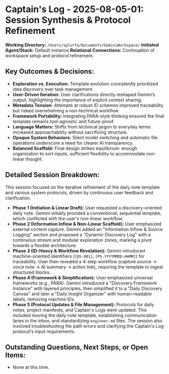 # Captain's Log - 2025-08-05-01: Session Synthesis & Protocol Refinement

**Working Directory:** `/Users/splurfa/Documents/GeminiWorkspace/`
**Initiated Agent/Stack:** Default instance
**Relational Connections:** Continuation of workspace setup and protocol refinement.

## Key Outcomes & Decisions:

*   **Exploration vs. Execution:** Template evolution consistently prioritized idea discovery over task management.
*   **User-Driven Iteration:** User clarifications directly reshaped Gemini’s output, highlighting the importance of explicit context sharing.
*   **Metadata Tension:** Attempts at robust ID schemes improved traceability but risked overwhelming a non-technical workflow.
*   **Framework Portability:** Integrating PARA-style thinking ensured the final template remains tool-agnostic and future-proof.
*   **Language Matters:** Shifts from technical jargon to everyday terms increased approachability without sacrificing structure.
*   **Opaque System Behaviors:** Silent model switching and automatic file operations underscore a need for clearer AI transparency.
*   **Balanced Scaffold:** Final design strikes equilibrium: enough organization to sort inputs, sufficient flexibility to accommodate non-linear thought.

## Detailed Session Breakdown:

This session focused on the iterative refinement of the daily note template and various system protocols, driven by continuous user feedback and clarification.

*   **Phase 1 (Initiation & Linear Draft):** User requested a discovery-oriented daily note. Gemini initially provided a conventional, sequential template, which conflicted with the user's non-linear workflow.
*   **Phase 2 (Information Inflow & Non-Linear Scaffold):** User emphasized external content capture. Gemini added an "Information Inflow & Source Logging" section and proposed a "Dynamic Discovery Log" with a continuous stream and modular exploration zones, marking a pivot towards a flexible architecture.
*   **Phase 3 (ID-Heavy & Workflow Revelation):** Gemini introduced machine-oriented identifiers (`[DS-001]`, `[PS-YYYYMMDD-HHMM]`) for traceability. User then revealed a 4-step workflow (capture source -> voice note -> AI summary -> action link), requiring the template to ingest structured blocks.
*   **Phase 4 (Framework & Simplification):** User emphasized universal frameworks (e.g., PARA). Gemini introduced a "Discovery Framework Instance" with layered principles, then simplified it to a "Daily Discovery Canvas" and later a "Daily Insight Organizer" with human-readable labels, removing machine IDs.
*   **Phase 5 (Protocol Updates & File Management):** Protocols for daily notes, project manifests, and Captain's Logs were updated. This included moving the daily note template, establishing communication lanes in the inbox, and standardizing `engineer.md` files. The session also involved troubleshooting file path errors and clarifying the Captain's Log protocol's input requirements.

## Outstanding Questions, Next Steps, or Open Items:

*   None at this time.
